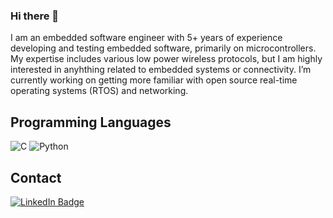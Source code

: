 ### Hi there 👋

<!--
**dougwfoster/dougwfoster** is a ✨ _special_ ✨ repository because its `README.md` (this file) appears on your GitHub profile.
-->
I am an embedded software engineer with 5+ years of experience developing and testing embedded software, primarily on microcontrollers. My expertise includes various low power wireless protocols, but I am highly interested in anyhthing related to embedded systems or connectivity. I’m currently working on getting more familiar with open source real-time operating systems (RTOS) and networking. 

## Programming Languages
![C](https://img.shields.io/badge/c-%2300599C.svg?style=for-the-badge&logo=c&logoColor=white) ![Python](https://img.shields.io/badge/python-3670A0?style=for-the-badge&logo=python&logoColor=ffdd54)

## Contact
<div id="badges">
  <a href="https://www.linkedin.com/in/fosterdoug/">
    <img src="https://img.shields.io/badge/LinkedIn-blue?style=for-the-badge&logo=linkedin&logoColor=white" alt="LinkedIn Badge"/>
  </a>
</div>

